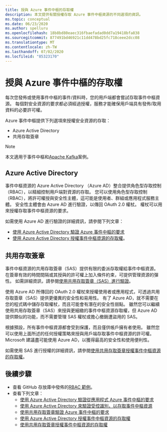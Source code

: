```yaml
---
title: 授與 Azure 事件中樞的存取權
description: 本文提供有關授權存取 Azure 事件中樞資源的不同選項的資訊。
ms.topic: conceptual
ms.date: 06/23/2020
ms.author: spelluru
ms.openlocfilehash: 18b8bd80eaec316fbaefadad0dd7a19418bfa838
ms.sourcegitcommit: 877491bd46921c11dd478bd25fc718ceee2dcc08
ms.translationtype: MT
ms.contentlocale: zh-TW
ms.lasthandoff: 07/02/2020
ms.locfileid: "85323170"
---
```

# <a name="authorize-access-to-azure-event-hubs"></a>授與 Azure 事件中樞的存取權
每次您發佈或使用事件中樞的事件/資料時，您的用戶端都會嘗試存取事件中樞資源。 每個對安全資源的要求都必須經過授權，服務才能確保用戶端具有發佈/取用資料的必要許可權。 

Azure 事件中樞提供下列選項來授權安全資源的存取：

- Azure Active Directory
- 共用存取簽章

> [!NOTE]
> 本文適用于事件中樞和[Apache Kafka](event-hubs-for-kafka-ecosystem-overview.md)案例。 

## <a name="azure-active-directory"></a>Azure Active Directory
事件中樞資源的 Azure Active Directory （Azure AD）整合提供角色型存取控制（RBAC），以精細控制用戶端對資源的存取。 您可以使用角色型存取控制（RBAC），將許可權授與安全性主體，這可能是使用者、群組或應用程式服務主體。 安全性主體會由 Azure AD 進行驗證，以傳回 OAuth 2.0 權杖。 權杖可以用來授權存取事件中樞資源的要求。

如需使用 Azure AD 進行驗證的詳細資訊，請參閱下列文章：

- [使用 Azure Active Directory 驗證 Azure 事件中樞的要求](authenticate-application.md)
- [使用 Azure Active Directory 授權事件中樞資源的存取權](authorize-access-azure-active-directory.md)。

## <a name="shared-access-signatures"></a>共用存取簽章 
事件中樞資源的共用存取簽章（SAS）提供有限的委派存取權給事件中樞資源。 在簽章有效的時間間隔或其授與的許可權上加入條件約束，可提供管理資源的彈性。 如需詳細資訊，請參閱[使用共用存取簽章（SAS）進行驗證](authenticate-shared-access-signature.md)。 

使用 Azure AD 所傳回的 OAuth 2.0 權杖來授權使用者或應用程式，可透過共用存取簽章（SAS）提供更優異的安全性和易用性。 有了 Azure AD，就不需要在您的程式碼中儲存存取權杖，而且可能會有潛在的安全性弱點。 雖然您可以繼續使用共用存取簽章（SAS）來授與更細緻的事件中樞資源存取權，但 Azure AD 提供類似的功能，而不需要管理 SAS 權杖或擔心撤銷遭盜用的 SAS。 

根據預設，所有事件中樞資源都會受到保護，而且僅供帳戶擁有者使用。 雖然您可以使用上面所述的任何授權策略來授與用戶端存取事件中樞資源的許可權。 Microsoft 建議盡可能使用 Azure AD，以獲得最高的安全性和使用便利性。

如需使用 SAS 進行授權的詳細資訊，請參閱[使用共用存取簽章授權事件中樞資源的存取權](authorize-access-shared-access-signature.md)。

## <a name="next-steps"></a>後續步驟
- 查看 GitHub 存放庫中發佈的[RBAC 範例](https://github.com/Azure/azure-event-hubs/tree/master/samples/DotNet/Microsoft.Azure.EventHubs/Rbac)。 
- 查看下列文章：
    - [使用 Azure Active Directory 驗證從應用程式 Azure 事件中樞的要求](authenticate-application.md)
    - [使用 Azure Active Directory 來驗證受控識別，以存取事件中樞資源](authenticate-managed-identity.md)
    - [使用共用存取簽章驗證 Azure 事件中樞的要求](authenticate-shared-access-signature.md)
    - [使用 Azure Active Directory 授權事件中樞資源的存取權](authorize-access-azure-active-directory.md)
    - [使用共用存取簽章授權事件中樞資源的存取權](authorize-access-shared-access-signature.md)

